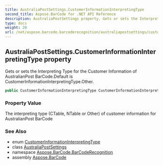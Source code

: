 ```yaml
---
title: AustraliaPostSettings.CustomerInformationInterpretingType
second_title: Aspose.BarCode for .NET API Reference
description: AustraliaPostSettings property. Gets or sets the Interpreting Type for the Customer Information of AustralianPost BarCode.Default is CustomerInformationInterpretingType.Other
type: docs
weight: 20
url: /net/aspose.barcode.barcoderecognition/australiapostsettings/customerinformationinterpretingtype/
---
```

## AustraliaPostSettings.CustomerInformationInterpretingType property

Gets or sets the Interpreting Type for the Customer Information of AustralianPost BarCode.Default is CustomerInformationInterpretingType.Other.

```csharp
public CustomerInformationInterpretingType CustomerInformationInterpretingType { get; set; }
```

### Property Value

The interpreting type (CTable, NTable or Other) of customer information for AustralianPost BarCode

### See Also

* enum [CustomerInformationInterpretingType](../../../aspose.barcode/customerinformationinterpretingtype/)
* class [AustraliaPostSettings](../)
* namespace [Aspose.BarCode.BarCodeRecognition](../../australiapostsettings/)
* assembly [Aspose.BarCode](../../../)


